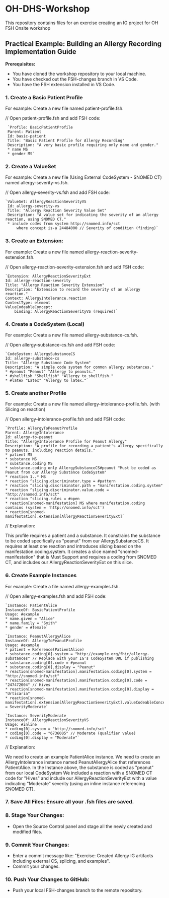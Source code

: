 # OH-DHS-Workshop
This repository contains files for an exercise creating an IG project for OH FSH Onsite workshop

## Practical Example: Building an Allergy Recording Implementation Guide

**Prerequisites:**

* You have cloned the workshop repository to your local machine.
* You have checked out the FSH-changes branch in VS Code.
* You have the FSH extension installed in VS Code.

### 1. Create a Basic Patient Profile
For example: Create a new file named patient-profile.fsh.

// Open patient-profile.fsh and add FSH code: 

     `Profile: BasicPatientProfile
     Parent: Patient
     Id: basic-patient
     Title: "Basic Patient Profile for Allergy Recording"
     Description: "A very basic profile requiring only name and gender."
     * name MS
     * gender MS`


### 2. Create a ValueSet 
For example: Create a new file (Using External CodeSystem - SNOMED CT) named allergy-severity-vs.fsh.

// Open allergy-severity-vs.fsh and add FSH code: 

    `ValueSet: AllergyReactionSeverityVS
     Id: allergy-severity-vs
     Title: "Allergy Reaction Severity Value Set"
     Description: "A value set for indicating the severity of an allergy reaction, using SNOMED CT."
     * include codes from system http://snomed.info/sct
         where concept is-a 24484000 // Severity of condition (finding)`


### 3. Create an Extension:
For example: Create a new file named allergy-reaction-severity-extension.fsh.

// Open allergy-reaction-severity-extension.fsh and add FSH code: 

    `Extension: AllergyReactionSeverityExt
    Id: allergy-reaction-severity
    Title: "Allergy Reaction Severity Extension"
    Description: "Extension to record the severity of an allergy reaction."
    Context: AllergyIntolerance.reaction
    ContextType: element
    ValueCodeableConcept:
        binding: AllergyReactionSeverityVS (required)`


### 4. Create a CodeSystem (Local)
For example: Create a new file named allergy-substance-cs.fsh.

// Open allergy-substance-cs.fsh and add FSH code:

    `CodeSystem: AllergySubstanceCS
    Id: allergy-substance-cs
    Title: "Allergy Substance Code System"
    Description: "A simple code system for common allergy substances."
    * #peanut "Peanut" "Allergy to peanuts."
    * #shellfish "Shellfish" "Allergy to shellfish."
    * #latex "Latex" "Allergy to latex."`


### 5. Create another Profile 
For example: Create a new file named allergy-intolerance-profile.fsh. (with Slicing on reaction)

// Open allergy-intolerance-profile.fsh and add FSH code: 

    `Profile: AllergyToPeanutProfile
    Parent: AllergyIntolerance
    Id: allergy-to-peanut
    Title: "AllergyIntolerance Profile for Peanut Allergy"
    Description: "A profile for recording a patient's allergy specifically to peanuts, including reaction details."
    * patient MS
    * substance MS
    * substance.coding MS
    * substance.coding only AllergySubstanceCS#peanut "Must be coded as Peanut from our Allergy Substance CodeSystem"
    * reaction 1..* MS
    * reaction ^slicing.discriminator.type = #pattern
    * reaction ^slicing.discriminator.path = "manifestation.coding.system"
    * reaction ^slicing.discriminator.value.code = "http://snomed.info/sct"
    * reaction ^slicing.rules = #open
    * reaction[snomed-manifestation] MS where manifestation.coding contains (system = 'http://snomed.info/sct')
    * reaction[snomed-manifestation].extension[AllergyReactionSeverityExt]`

// Explanation:

This profile requires a patient and a substance.
It constrains the substance to be coded specifically as "peanut" from our AllergySubstanceCS.
It requires at least one reaction and introduces slicing based on the manifestation.coding.system.
It creates a slice named "snomed-manifestation" that is Must Support and requires a coding from SNOMED CT, and includes our AllergyReactionSeverityExt on this slice.


### 6. Create Example Instances
For example: Create a file named allergy-examples.fsh.

// Open allergy-examples.fsh and add FSH code:

    `Instance: PatientAlice
    InstanceOf: BasicPatientProfile
    Usage: #example
    * name.given = "Alice"
    * name.family = "Smith"
    * gender = #female`

    `Instance: PeanutAllergyAlice
    InstanceOf: AllergyToPeanutProfile
    Usage: #example
    * patient = Reference(PatientAlice)
    * substance.coding[0].system = "http://example.org/fhir/allergy-substances" // Replace with your IG's CodeSystem URL if publishing
    * substance.coding[0].code = #peanut
    * substance.coding[0].display = "Peanut"
    * reaction[snomed-manifestation].manifestation.coding[0].system = "http://snomed.info/sct"
    * reaction[snomed-manifestation].manifestation.coding[0].code = "247472004" // Hives
    * reaction[snomed-manifestation].manifestation.coding[0].display = "Urticaria"
    * reaction[snomed-manifestation].extension[AllergyReactionSeverityExt].valueCodeableConcept = SeverityModerate`

    `Instance: SeverityModerate
    InstanceOf: AllergyReactionSeverityVS
    Usage: #inline
    * coding[0].system = "http://snomed.info/sct"
    * coding[0].code = "6736005" // Moderate (qualifier value)
    * coding[0].display = "Moderate"`

// Explanation:

We need to create an example PatientAlice instance.
We need to create an AllergyIntolerance instance named PeanutAllergyAlice that references PatientAlice.
In the Instance above, the substance is coded as "peanut" from our local CodeSystem
We included a reaction with a SNOMED CT code for "Hives" and include our AllergyReactionSeverityExt with a value indicating "Moderate" severity (using an inline instance referencing SNOMED CT).


### 7. Save All Files: Ensure all your .fsh files are saved.


### 8. Stage Your Changes:
* Open the Source Control panel and stage all the newly created and modified files.


### 9. Commit Your Changes:
* Enter a commit message like: "Exercise: Created Allergy IG artifacts including external CS, splicing, and examples".
* Commit your changes.


### 10. Push Your Changes to GitHub:
* Push your local FSH-changes branch to the remote repository.


